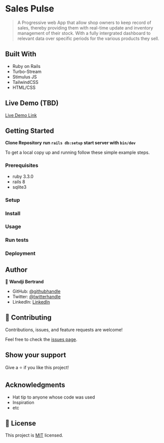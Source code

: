 # Sales Pulse

> A Progressive web App that allow shop owners to keep record of sales, thereby providing them with
> real-time update and inventory management of their stock.
> With a fully intergrated dashboard to relevant data over specific periods for the various products they sell.

## Built With

- Ruby on Rails
- Turbo-Stream
- Stimulus JS
- TailwindCSS
- HTML/CSS

## Live Demo (TBD)

[Live Demo Link](https://livedemo.com)

## Getting Started

**Clone Repository**
**run `rails db:setup`**
**start server with `bin/dev`**

To get a local copy up and running follow these simple example steps.

### Prerequisites
- ruby 3.3.0
- rails 8
- sqlite3
### Setup

### Install

### Usage

### Run tests

### Deployment

## Author

👤 **Wandji Bertrand**

- GitHub: [@githubhandle](https://github.com/wandji20)
- Twitter: [@twitterhandle](https://twitter.com/wandjibertrand)
- LinkedIn: [LinkedIn](https://linkedin.com/in/wandji-bertrand)

## 🤝 Contributing

Contributions, issues, and feature requests are welcome!

Feel free to check the [issues page](../../issues/).

## Show your support

Give a ⭐️ if you like this project!

## Acknowledgments

- Hat tip to anyone whose code was used
- Inspiration
- etc

## 📝 License

This project is [MIT](./MIT.md) licensed.
